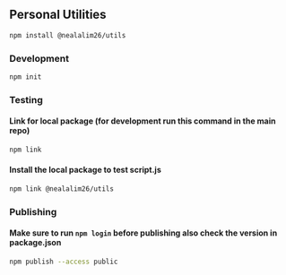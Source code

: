 ## Personal Utilities

```sh
npm install @nealalim26/utils
```

### Development

```sh
npm init
```

### Testing

#### Link for local package (for development run this command in the main repo)

```sh
npm link
```

#### Install the local package to test script.js

```sh
npm link @nealalim26/utils
```

### Publishing

#### Make sure to run `npm login` before publishing also check the version in package.json

```sh
npm publish --access public
```
